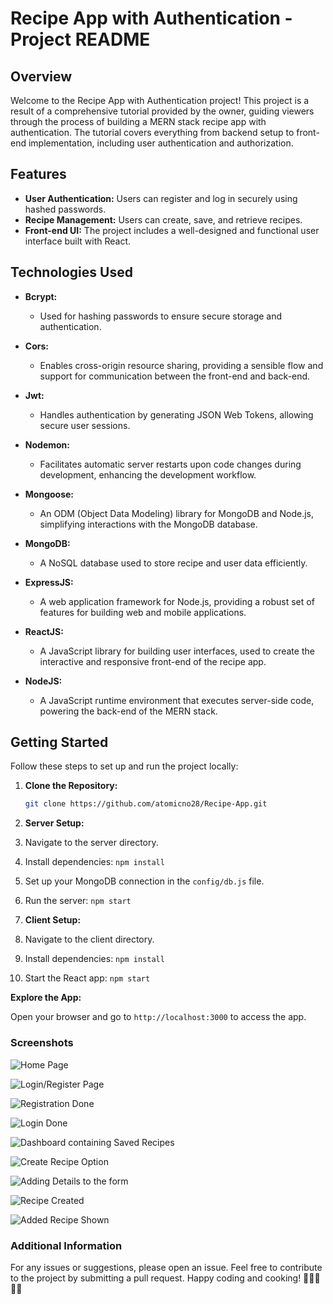 # Recipe App with Authentication - Project README

## Overview

Welcome to the Recipe App with Authentication project! This project is a result of a comprehensive tutorial provided by the owner, guiding viewers through the process of building a MERN stack recipe app with authentication. The tutorial covers everything from backend setup to front-end implementation, including user authentication and authorization.

## Features

- **User Authentication:** Users can register and log in securely using hashed passwords.
- **Recipe Management:** Users can create, save, and retrieve recipes.
- **Front-end UI:** The project includes a well-designed and functional user interface built with React.

## Technologies Used

- **Bcrypt:**
  - Used for hashing passwords to ensure secure storage and authentication.

- **Cors:**
  - Enables cross-origin resource sharing, providing a sensible flow and support for communication between the front-end and back-end.

- **Jwt:**
  - Handles authentication by generating JSON Web Tokens, allowing secure user sessions.

- **Nodemon:**
  - Facilitates automatic server restarts upon code changes during development, enhancing the development workflow.

- **Mongoose:**
  - An ODM (Object Data Modeling) library for MongoDB and Node.js, simplifying interactions with the MongoDB database.

- **MongoDB:**
  - A NoSQL database used to store recipe and user data efficiently.

- **ExpressJS:**
  - A web application framework for Node.js, providing a robust set of features for building web and mobile applications.

- **ReactJS:**
  - A JavaScript library for building user interfaces, used to create the interactive and responsive front-end of the recipe app.

- **NodeJS:**
  - A JavaScript runtime environment that executes server-side code, powering the back-end of the MERN stack.

## Getting Started

Follow these steps to set up and run the project locally:

1. **Clone the Repository:**
   ```bash
   git clone https://github.com/atomicno28/Recipe-App.git

2. **Server Setup:**

1. Navigate to the server directory.
2. Install dependencies: `npm install`
3. Set up your MongoDB connection in the `config/db.js` file.
4. Run the server: `npm start`

3. **Client Setup:**

1. Navigate to the client directory.
2. Install dependencies: `npm install`
3. Start the React app: `npm start`

**Explore the App:**

Open your browser and go to `http://localhost:3000` to access the app.

### Screenshots

![Home Page](readmeimg/ss001.png)

![Login/Register Page](readmeimg/ss003.png)

![Registration Done](readmeimg/ss004.png)

![Login Done](readmeimg/ss005.png)

![Dashboard containing Saved Recipes](readmeimg/ss006.png)

![Create Recipe Option](readmeimg/ss007.png)

![Adding Details to the form](readmeimg/ss008.png)

![Recipe Created](readmeimg/ss009.png)

![Added Recipe Shown](readmeimg/ss010.png)

### Additional Information

For any issues or suggestions, please open an issue.
Feel free to contribute to the project by submitting a pull request.
Happy coding and cooking! 🍲👩‍🍳👨‍🍳